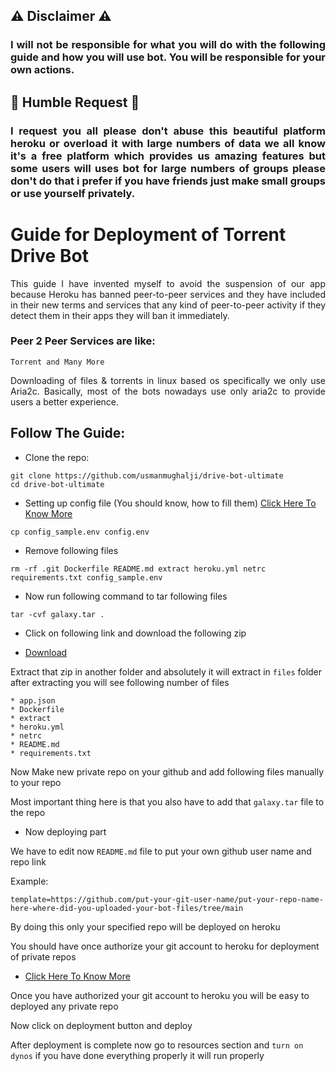 ## ⚠️ Disclaimer ⚠️

### <p align="justify">I will not be responsible for what you will do with the following guide and how you will use bot. You will be responsible for your own actions.</p>

## 🥺 Humble Request 🥺

### <p align="justify">I request you all please don't abuse this beautiful platform heroku or overload it with large numbers of data we all know it's a free platform which provides us amazing features but some users will uses bot for large numbers of groups please don't do that i prefer if you have friends just make small groups or use yourself privately.</p>

# Guide for Deployment of Torrent Drive Bot

<p align="justify">This guide I have invented myself to avoid the suspension of our app because Heroku has banned peer-to-peer services and they have included in their new terms and services that any kind of peer-to-peer activity if they detect them in their apps they will ban it immediately.</p>

### Peer 2 Peer Services are like:

```Torrent and Many More```

<p align="justify">Downloading of files & torrents in linux based os specifically we only use Aria2c. Basically, most of the bots nowadays use only aria2c to provide users a better experience.</p>

## Follow The Guide:

- Clone the repo:
```
git clone https://github.com/usmanmughalji/drive-bot-ultimate
cd drive-bot-ultimate
```
- Setting up config file (You should know, how to fill them) [Click Here To Know More](https://github.com/usmanmughalji/drive-bot-ultimate#setting-up-config-file)
```
cp config_sample.env config.env
```
- Remove following files
```
rm -rf .git Dockerfile README.md extract heroku.yml netrc requirements.txt config_sample.env
```
- Now run following command to tar following files
```
tar -cvf galaxy.tar .
```
- Click on following link and download the following zip

* [Download](https://github.com/usmanmughalji/guide-one/raw/main/files.zip)

Extract that zip in another folder and absolutely it will extract in `files` folder after extracting you will see following number of files
```
* app.json
* Dockerfile
* extract
* heroku.yml
* netrc
* README.md
* requirements.txt
```
Now Make new private repo on your github and add following files manually to your repo

Most important thing here is that you also have to add that `galaxy.tar` file to the repo

- Now deploying part

We have to edit now `README.md` file to put your own github user name and repo link

Example:

`template=https://github.com/put-your-git-user-name/put-your-repo-name-here-where-did-you-uploaded-your-bot-files/tree/main`

By doing this only your specified repo will be deployed on heroku

You should have once authorize your git account to heroku for deployment of private repos

* [Click Here To Know More](https://devcenter.heroku.com/articles/github-integration)

Once you have authorized your git account to heroku you will be easy to deployed any private repo

Now click on deployment button and deploy

After deployment is complete now go to resources section and `turn on dynos` if you have done everything properly it will run properly
